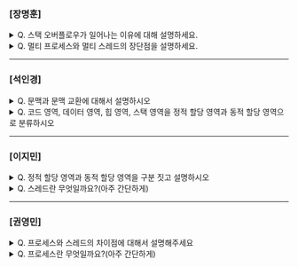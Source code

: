 ### [장명훈]

<details>
  <summary> Q. 스택 오버플로우가 일어나는 이유에 대해 설명하세요. </summary>

  스택 영역의 메모리를 초과하는 경우에 일어납니다. 

  스택영역에는 지역변수, 매개변수, 함수 호출 정보가 저장되며 함수 호출이 재귀적으로 일어나 스택 메모리를 초과하는 경우에 발생할 수 있습니다. 

</details>

<details>
  <summary> Q. 멀티 프로세스와 멀티 스레드의 장단점을 설명하세요. </summary>  
  
  - 멀티 프로세스
    - 프로세스가 여러 개
    - 독립적으로 실행 -> 하나의 프로세스에 문제가 생겨도 영향이 적다.
    - 컨텍스트 스위칭이 자주 일어나서 오버헤드 증가
    - 메모리 효율성 ↓

  - 멀티 스레드
    - 한 프로세스 안에 스레드가 여러 개
    - 같은 프로세스 내에 스레드끼리 자원 공유 -> 메모리 효율적
    - 한 프로세스가 문제가 터지면 다같이 영향을 받는다. 
</details>

---

### [석인경]

<details>
  <summary> Q. 문맥과 문맥 교환에 대해서 설명하시오 </summary>
  
- 문맥 : 하나의 프로세스 수행을 재개하기 위해 기억해야 할 정보
- 문맥 교환 : 기존 프로세스의 문맥을 PCB에 백업하고, 새로운 프로세스를 실행하기 위한 문맥을 PCB로부터 복구하여 새로운 프로세스를 실행하는 것

</details>

<details>
  <summary> Q. 코드 영역, 데이터 영역, 힙 영역, 스택 영역을 정적 할당 영역과 동적 할당 영역으로 분류하시오 </summary>

- 정적 할당 영역 : 코드 영역, 데이터 영역 
- 동적 할당 영역 : 힙 영역, 스택 영역
  
</details>

---

### [이지민]

<details>
  <summary> Q. 정적 할당 영역과 동적 할당 영역을 구분 짓고 설명하시오 </summary>
  
  - 정적 할당 영역
    - 코드 영역
        - 실행할 수 있는 코드, 기계어로 이루어진 명령어 저장
        - 데이터가 아닌 CPU가 실행할 명령어가 담기기에 쓰기가 금지된 영역
    - 데이터 영역
        - 잠깐 썻다가 없앨 데이터가 아닌 프로그램이 실행되는 동안 유지할 데이터 저장
        - ex) 전역 변수
  
  - 동적 할당 영역
    - 힙 영역
        - 프로그램을 만드는 사용자, 즉 프로그래머가 직접 할당할 수 있는 저장공간
        - 반환하는 과정을 거쳐야함(GC). 하지 않으면 메모리 누수(memory leak) 발생
    - 스택 영역
        - 데이터가 일시적으로 저장되는 공간
        - (데이터 영역에 담기는 값과는 달리) 잠깐 쓰다가 말 값들이 저장되는 공간
        - ex) 매개 변수, 지역 변수
- 힙 영역과 스택 영역의 크기는 가변적
    - 일반적으로 힙 영역은 낮은 주소→ 높은 주소
    - 스택 영역은 높은 주소 → 낮은 주소로 할당
  
</details>

<details>
  <summary> Q. 스레드란 무엇일까요?(아주 간단하게) </summary>

- 스레드란
    - 스레드란 프로세스를 구성하는 실행 흐름의 단위
  
    - (하나의 프로세스는 하나 이상의 스레드를 가질 수 있다)
  
</details>


---

### [권영민]

<details>
  <summary> Q. 프로세스와 스레드의 차이점에 대해서 설명해주세요 </summary>
 운영체제가 시스템의 자원을 어떤 단위로 할당하느냐
- 프로세스 : 운영체제에서 자원의 기본 할당 단위
- 스레드 : 운영체제에서 CPU의 실행 단위이며, 프로세스 내에서 자원을 공유한다.
프로세스와 스레드는 이 작원을 어떻게 사용하느냐
- 각각의 프로세스는 독립적인 주소 공간을 가진다.
- 같은 프로세스 내 스레드는 Code, Data, heap 영역을 공유한다.
  
</details>

<details>
  <summary> Q. 프로세스란 무엇일까요?(아주 간단하게) </summary>

- 프로세스는
CPU에서 실행 중인 프로그램을 의미한다.
운영체제로부터 프로세서, 필요한 주소 공간, 메모리 등 자원을 할당받는다.
  
</details>

